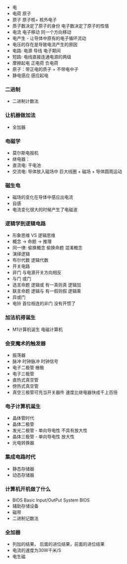 - 电
- 电荷 原子
- 原子 原子核+ 核外电子
- 质子数决定了原子的身份 电子数决定了原子的性情
- 电流 电子移动 同一个方向移动
- 电产生 - 让导体中原有的电子循环流动
- 电压的存在是导致电流产生的原因
- 电路: 电源 导线 电子期间
- 短路: 电线直接连通电源的两级
- 摩擦起电  正电荷 负电荷
- 原子：带正电的质子 + 不带电中子
- 静电感应 感应起电
### 二进制
- 二进制计数法
### 让机器做加法
- 全加器 
### 电磁学
- 莫尔斯电报机
- 继电器： 
- 直流电: 干电池
- 交流电: 导体放入磁场中  巨大线圈 + 磁场 + 导体圆周运动
### 磁生电
- 磁场的变化在导体中感应出电流
- 自感
- 电流变化很大的时候产生了电磁波
### 逻辑学到逻辑电路
- 形象思维 VS 逻辑思维
- 概念 -> 命题 -> 推理
- 同一律: 偷换概念 偷换命题 混淆概念
- 演绎逻辑
- 布尔代数  逻辑代数
- 开关电路
- 非门 与电源开关方向相反
- 与门 或门
- 选言命题 逻辑或 有一真则真  逻辑加
- 联言命题 逻辑与 有一假则假  逻辑乘
- 异或门
- 电铃 首位相连的非门 没有开惯了
### 加法机得诞生
- M1计算机诞生 电磁计算机
### 会变魔术的触发器
- 振荡器
- 脉冲 时钟脉冲 时钟信号
- 电子二极管  栅极
- 电子三极管
- 直热式真空管
- 傍热式真空管
- 真空三极管可充当开关器件  速度比继电器快成千上百倍
### 电子计算机诞生
- 晶体管时代
- 晶体二极管
- 发光二极管 - 单向导电性 不具有放大性
- 晶体三极管 - 单向导电性 放大性
- 光电转换器
### 集成电路时代
- 静态存储器
- 动态存储器
### 计算机开机做了什么
- BIOS Basic Input/OutPut System BIOS
- 辅助存储设备
- 磁带
- 二进制记数法

### 全加器
- 列加的结果， 后面的进位结果，前面的进位结果
- 电流的速度为30W千米/S
- 电生磁